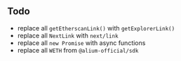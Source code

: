 ## Todo
- replace all `getEtherscanLink()` with `getExplorerLink()`
- replace all `NextLink` with `next/link`
- replace all `new Promise` with async functions
- replace all `WETH` from `@alium-official/sdk`
